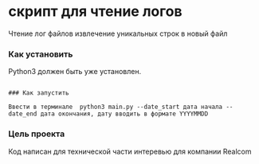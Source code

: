 # скрипт для чтение логов 

Чтение лог файлов извлечение уникальных строк в новый файл

### Как установить

Python3 должен быть уже установлен. 


```

### Как запустить

Ввести в терминале  python3 main.py --date_start дата начала --date_end дата окончания, дату вводить в формате YYYYMMDD 

```

### Цель проекта

Код написан для технической части интеревью для компании Realсom